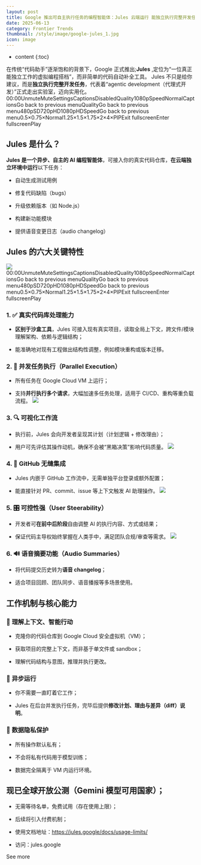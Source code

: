 ```yaml
---
layout: post
title: Google 推出可自主执行任务的编程智能体：Jules 云端运行 能独立执行完整开发任务
date: 2025-06-13
category: Frontier Trends
thumbnail: /style/image/google-jules_1.jpg
icon: image
---
```

* content
{:toc}

在传统“代码助手”逐渐饱和的背景下，Google 正式推出;**Jules** ,定位为“一位真正能独立工作的虚拟编程搭档”，而非简单的代码自动补全工具。
Jules 不只是给你建议，而是**独立执行完整开发任务**，代表着“agentic development（代理式开发）”正式走出实验室，迈向实用化。
00:00UnmuteMuteSettingsCaptionsDisabledQuality1080pSpeedNormalCaptionsGo back to previous menuQualityGo back to previous menu480pSD720pHD1080pHDSpeedGo back to previous menu0.5×0.75×Normal1.25×1.5×1.75×2×4×PIPExit fullscreenEnter fullscreenPlay
## Jules 是什么？
**Jules 是一个异步、自主的 AI 编程智能体**，可接入你的真实代码仓库，**在云端独立环境中运行**以下任务：

- 自动生成测试用例

- 修复代码缺陷（bugs）

- 升级依赖版本（如 Node.js）

- 构建新功能模块

- 提供语音变更日志（audio changelog）

## Jules 的六大关键特性
![](https://assets-v2.circle.so/me9jkesuw292h6fo3mgi3boqfoim)00:00UnmuteMuteSettingsCaptionsDisabledQuality1080pSpeedNormalCaptionsGo back to previous menuQualityGo back to previous menu480pSD720pHD1080pHDSpeedGo back to previous menu0.5×0.75×Normal1.25×1.5×1.75×2×4×PIPExit fullscreenEnter fullscreenPlay
### 1. ✅ **真实代码库处理能力**

- **区别于沙盒工具**，Jules 可接入现有真实项目，读取全局上下文，跨文件/模块理解架构、依赖与逻辑结构；

- 能准确地对现有工程做出结构性调整，例如模块重构或版本迁移。

### 2. 🔄 **并发任务执行（Parallel Execution）**

- 所有任务在 Google Cloud VM 上运行；

- 支持**并行执行多个请求**，大幅加速多任务处理，适用于 CI/CD、重构等重负载流程。
![](https://assets-v2.circle.so/wyoul0oxk38phzwo7tln0tvkbq17)

### 3. 🔍 **可视化工作流**

- 执行前，Jules 会向开发者呈现其计划（计划逻辑 + 修改理由）；

- 用户可先评估其操作动机，确保不会被“黑箱决策”影响代码质量。
![](https://assets-v2.circle.so/hjmf5woud54chstuxif1p9wv06zi)

### 4. 🔗 **GitHub 无缝集成**

- Jules 内嵌于 GitHub 工作流中，无需单独平台登录或额外配置；

- 能直接针对 PR、commit、issue 等上下文触发 AI 助理操作。
![](https://assets-v2.circle.so/l9j3dj9gv4izrm8fo8g9h3v77bwi)

### 5. 🎛️ **可控性强（User Steerability）**

- 开发者可**在前中后阶段**自由调整 AI 的执行内容、方式或结果；

- 保证代码主导权始终掌握在人类手中，满足团队合规/审查等需求。
![](https://assets-v2.circle.so/ddagzgzbt9lt41kawg49uk3xundt)

### 6. 🔊 **语音摘要功能（Audio Summaries）**

- 将代码提交历史转为**语音 changelog**；

- 适合项目回顾、团队同步、语音播报等多场景使用。

## 工作机制与核心能力

### 🧠 **理解上下文、智能行动**

- 克隆你的代码仓库到 Google Cloud 安全虚拟机（VM）；

- 获取项目的完整上下文，而非基于单文件或 sandbox；

- 理解代码结构与意图，推理并执行更改。

### 🔁 **异步运行**

- 你不需要一直盯着它工作；

- Jules 在后台并发执行任务，完毕后提供**修改计划、理由与差异（diff）说明**。

### 🔐 **数据隐私保护**

- 所有操作默认私有；

- 不会将私有代码用于模型训练；

- 数据完全隔离于 VM 内运行环境。

## **现已全球开放公测**（Gemini 模型可用国家）；

- 无需等待名单，免费试用（存在使用上限）；

- 后续将引入付费机制；

- 使用文档地址：https://jules.google/docs/usage-limits/

- 访问：jules.google

See more